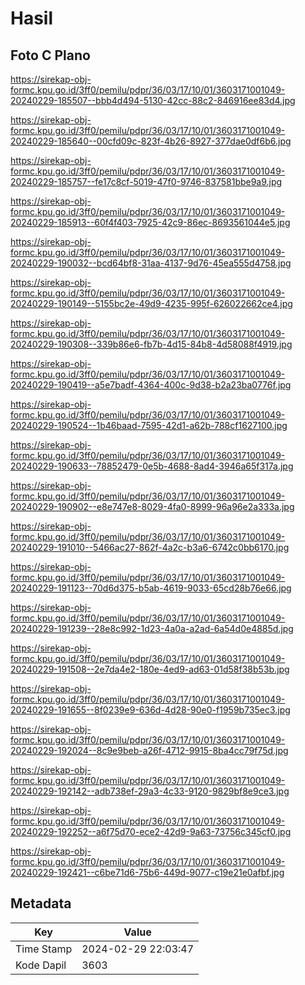 # Hasil

## Foto C Plano

https://sirekap-obj-formc.kpu.go.id/3ff0/pemilu/pdpr/36/03/17/10/01/3603171001049-20240229-185507--bbb4d494-5130-42cc-88c2-846916ee83d4.jpg

https://sirekap-obj-formc.kpu.go.id/3ff0/pemilu/pdpr/36/03/17/10/01/3603171001049-20240229-185640--00cfd09c-823f-4b26-8927-377dae0df6b6.jpg

https://sirekap-obj-formc.kpu.go.id/3ff0/pemilu/pdpr/36/03/17/10/01/3603171001049-20240229-185757--fe17c8cf-5019-47f0-9746-837581bbe9a9.jpg

https://sirekap-obj-formc.kpu.go.id/3ff0/pemilu/pdpr/36/03/17/10/01/3603171001049-20240229-185913--60f4f403-7925-42c9-86ec-8693561044e5.jpg

https://sirekap-obj-formc.kpu.go.id/3ff0/pemilu/pdpr/36/03/17/10/01/3603171001049-20240229-190032--bcd64bf8-31aa-4137-9d76-45ea555d4758.jpg

https://sirekap-obj-formc.kpu.go.id/3ff0/pemilu/pdpr/36/03/17/10/01/3603171001049-20240229-190149--5155bc2e-49d9-4235-995f-626022662ce4.jpg

https://sirekap-obj-formc.kpu.go.id/3ff0/pemilu/pdpr/36/03/17/10/01/3603171001049-20240229-190308--339b86e6-fb7b-4d15-84b8-4d58088f4919.jpg

https://sirekap-obj-formc.kpu.go.id/3ff0/pemilu/pdpr/36/03/17/10/01/3603171001049-20240229-190419--a5e7badf-4364-400c-9d38-b2a23ba0776f.jpg

https://sirekap-obj-formc.kpu.go.id/3ff0/pemilu/pdpr/36/03/17/10/01/3603171001049-20240229-190524--1b46baad-7595-42d1-a62b-788cf1627100.jpg

https://sirekap-obj-formc.kpu.go.id/3ff0/pemilu/pdpr/36/03/17/10/01/3603171001049-20240229-190633--78852479-0e5b-4688-8ad4-3946a65f317a.jpg

https://sirekap-obj-formc.kpu.go.id/3ff0/pemilu/pdpr/36/03/17/10/01/3603171001049-20240229-190902--e8e747e8-8029-4fa0-8999-96a96e2a333a.jpg

https://sirekap-obj-formc.kpu.go.id/3ff0/pemilu/pdpr/36/03/17/10/01/3603171001049-20240229-191010--5466ac27-862f-4a2c-b3a6-6742c0bb6170.jpg

https://sirekap-obj-formc.kpu.go.id/3ff0/pemilu/pdpr/36/03/17/10/01/3603171001049-20240229-191123--70d6d375-b5ab-4619-9033-65cd28b76e66.jpg

https://sirekap-obj-formc.kpu.go.id/3ff0/pemilu/pdpr/36/03/17/10/01/3603171001049-20240229-191239--28e8c992-1d23-4a0a-a2ad-6a54d0e4885d.jpg

https://sirekap-obj-formc.kpu.go.id/3ff0/pemilu/pdpr/36/03/17/10/01/3603171001049-20240229-191508--2e7da4e2-180e-4ed9-ad63-01d58f38b53b.jpg

https://sirekap-obj-formc.kpu.go.id/3ff0/pemilu/pdpr/36/03/17/10/01/3603171001049-20240229-191655--8f0239e9-636d-4d28-90e0-f1959b735ec3.jpg

https://sirekap-obj-formc.kpu.go.id/3ff0/pemilu/pdpr/36/03/17/10/01/3603171001049-20240229-192024--8c9e9beb-a26f-4712-9915-8ba4cc79f75d.jpg

https://sirekap-obj-formc.kpu.go.id/3ff0/pemilu/pdpr/36/03/17/10/01/3603171001049-20240229-192142--adb738ef-29a3-4c33-9120-9829bf8e9ce3.jpg

https://sirekap-obj-formc.kpu.go.id/3ff0/pemilu/pdpr/36/03/17/10/01/3603171001049-20240229-192252--a6f75d70-ece2-42d9-9a63-73756c345cf0.jpg

https://sirekap-obj-formc.kpu.go.id/3ff0/pemilu/pdpr/36/03/17/10/01/3603171001049-20240229-192421--c6be71d6-75b6-449d-9077-c19e21e0afbf.jpg


## Metadata

| Key        | Value               |
| ---------- | ------------------- |
| Time Stamp | 2024-02-29 22:03:47 |
| Kode Dapil | 3603                |



